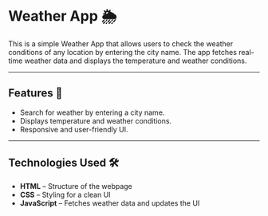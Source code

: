 # Weather App 🌦️    
  
This is a simple Weather App that allows users to check the weather conditions of any location by entering the city name. The app fetches real-time weather data and displays the temperature and weather conditions.
  
---
 
## Features 🚀  
- Search for weather by entering a city name.  
- Displays temperature and weather conditions.  
- Responsive and user-friendly UI.  

---

## Technologies Used 🛠️  
- **HTML** – Structure of the webpage  
- **CSS** – Styling for a clean UI  
- **JavaScript** – Fetches weather data and updates the UI  


